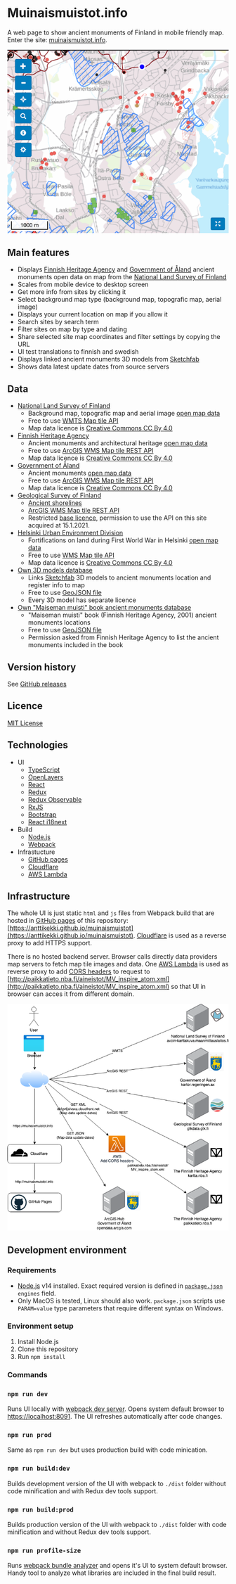 # Muinaismuistot.info

A web page to show ancient monuments of Finland in mobile friendly map. Enter the site: [muinaismuistot.info](https://muinaismuistot.info/).

![muinaismuistot.info screenshot](./docs/muinaismuistot-screenshot.png "muinaismuistot.info screenshot")

## Main features

- Displays [Finnish Heritage Agency](https://www.museovirasto.fi/en) and [Government of Åland](https://www.regeringen.ax/kulturarv/arkeologi-fornlamningar/fornlamningsregistret) ancient monuments open data on map from the [National Land Survey of Finland](https://www.maanmittauslaitos.fi/en)
- Scales from mobile device to desktop screen
- Get more info from sites by clicking it
- Select background map type (background map, topografic map, aerial image)
- Displays your current location on map if you allow it
- Search sites by search term
- Filter sites on map by type and dating
- Share selected site map coordinates and filter settings by copying the URL
- UI test translations to finnish and swedish
- Displays linked ancient monuments 3D models from [Sketchfab](https://sketchfab.com)
- Shows data latest update dates from source servers

## Data

- [National Land Survey of Finland](https://www.maanmittauslaitos.fi/en)
  - Background map, topografic map and aerial image [open map data](https://www.maanmittauslaitos.fi/en/maps-and-spatial-data/expert-users/topographic-data-and-how-acquire-it)
  - Free to use [WMTS Map tile API](https://avoin-karttakuva.maanmittauslaitos.fi/avoin/wmts/1.0.0/WMTSCapabilities.xml)
  - Map data licence is [Creative Commons CC By 4.0](https://creativecommons.org/licenses/by/4.0/)
- [Finnish Heritage Agency](https://www.museovirasto.fi/en)
  - Ancient monuments and architectural heritage [open map data](https://www.museovirasto.fi/fi/palvelut-ja-ohjeet/tietojarjestelmat/kulttuuriympariston-tietojarjestelmat/kulttuuriympaeristoen-paikkatietoaineistot)
  - Free to use [ArcGIS WMS Map tile REST API](https://kartta.nba.fi/arcgis/rest/services/WMS/MV_KulttuuriymparistoSuojellut/MapServer)
  - Map data licence is [Creative Commons CC By 4.0](https://creativecommons.org/licenses/by/4.0/)
- [Government of Åland](https://www.regeringen.ax/kulturarv/arkeologi-fornlamningar/fornlamningsregistret)
  - Ancient monuments [open map data](https://www.kartor.ax/datasets/aland::fornminnen/about)
  - Free to use [ArcGIS WMS Map tile REST API](https://kartor.regeringen.ax/arcgis/rest/services/Kulturarv/Fornminnen/MapServer)
  - Map data licence is [Creative Commons CC By 4.0](https://creativecommons.org/licenses/by/4.0/)
- [Geological Survey of Finland](https://www.gtk.fi/en/front-page/)
  - [Ancient shorelines](https://tupa.gtk.fi/paikkatieto/meta/ancient_shorelines.html)
  - [ArcGIS WMS Map tile REST API](https://gtkdata.gtk.fi/arcgis/rest/services/Rajapinnat/GTK_Maapera_WMS/MapServer/7)
  - Restricted [base licence](https://www.gtk.fi/peruslisenssi/), permission to use the API on this site acquired at 15.1.2021.
- [Helsinki Urban Environment Division](https://www.hel.fi/kaupunkiymparisto/en)
  - Fortifications on land during First World War in Helsinki [open map data](<(https://hri.fi/data/en_GB/dataset/helsingin-ensimmaisen-maailmansodan-aikaiset-maalinnoitukset)>)
  - Free to use [WMS Map tile API](https://kartta.hel.fi/ws/geoserver/avoindata/wms)
  - Map data licence is [Creative Commons CC By 4.0](https://creativecommons.org/licenses/by/4.0/)
- [Own 3D models database](https://muinaismuistot.info/3d/)
  - Links [Sketchfab](https://sketchfab.com) 3D models to ancient monuments location and register info to map
  - Free to use [GeoJSON file](https://muinaismuistot.info/3d/3d.json)
  - Every 3D model has separate licence
- [Own "Maiseman muisti" book ancient monuments database](https://muinaismuistot.info/maisemanmuisti/)
  - "Maiseman muisti" book (Finnish Heritage Agency, 2001) ancient monuments locations
  - Free to use [GeoJSON file](https://muinaismuistot.info/maisemanmuisti/maisemanmuisti.json)
  - Permission asked from Finnish Heritage Agency to list the ancient monuments included in the book

## Version history

See [GitHub releases](https://github.com/anttikekki/muinaismuistot/releases)

## Licence

[MIT License](https://github.com/anttikekki/muinaismuistot/blob/master/LICENSE)

## Technologies

- UI
  - [TypeScript](https://www.typescriptlang.org/)
  - [OpenLayers](https://openlayers.org/)
  - [React](https://reactjs.org/)
  - [Redux](https://redux.js.org/)
  - [Redux Observable](https://redux-observable.js.org/)
  - [RxJS](https://rxjs.dev/)
  - [Bootstrap](https://getbootstrap.com/docs/3.3/)
  - [React i18next](https://react.i18next.com/)
- Build
  - [Node.js](https://nodejs.org/en/)
  - [Webpack](https://webpack.js.org/)
- Infrastucture
  - [GitHub pages](https://pages.github.com/)
  - [Cloudflare](https://www.cloudflare.com)
  - [AWS Lambda](https://aws.amazon.com/lambda/)

## Infrastructure

The whole UI is just static `html` and `js` files from Webpack build that are hosted in [GitHub pages](https://pages.github.com/) of this repository: [https://anttikekki.github.io/muinaismuistot](https://anttikekki.github.io/muinaismuistot). [Cloudflare](https://www.cloudflare.com) is used as a reverse proxy to add HTTPS support.

There is no hosted backend server. Browser calls directly data providers map servers to fetch map tile images and data. One [AWS Lambda](https://aws.amazon.com/lambda/) is used as reverse proxy to add [CORS headers](https://en.wikipedia.org/wiki/Cross-origin_resource_sharing#Headers) to request to [http://paikkatieto.nba.fi/aineistot/MV_inspire_atom.xml](http://paikkatieto.nba.fi/aineistot/MV_inspire_atom.xml) so that UI in browser can acces it from different domain.

![muinaismuistot.info infrastructure](./docs/muinaismuistot.info.infra.png "muinaismuistot.info infrastructure")

## Development environment

### Requirements

- [Node.js](https://nodejs.org/en/) v14 installed. Exact required version is defined in [`package.json`](./package.json) `engines` field.
- Only MacOS is tested, Linux should also work. `package.json` scripts use `PARAM=value` type parameters that require different syntax on Windows.

### Environment setup

1. Install Node.js
2. Clone this repository
3. Run `npm install`

### Commands

### `npm run dev`

Runs UI locally with [webpack dev server](https://webpack.js.org/configuration/dev-server/). Opens system default browser to [https://localhost:8091](https://localhost:8091). The UI refreshes automatically after code changes.

### `npm run prod`

Same as `npm run dev` but uses production build with code minication.

### `npm run build:dev`

Builds development version of the UI with webpack to `./dist` folder without code minification and with Redux dev tools support.

### `npm run build:prod`

Builds production version of the UI with webpack to `./dist` folder with code minification and without Redux dev tools support.

### `npm run profile-size`

Runs [webpack bundle analyzer](https://github.com/webpack-contrib/webpack-bundle-analyzer) and opens it's UI to system default browser. Handy tool to analyze what libraries are included in the final build result.
